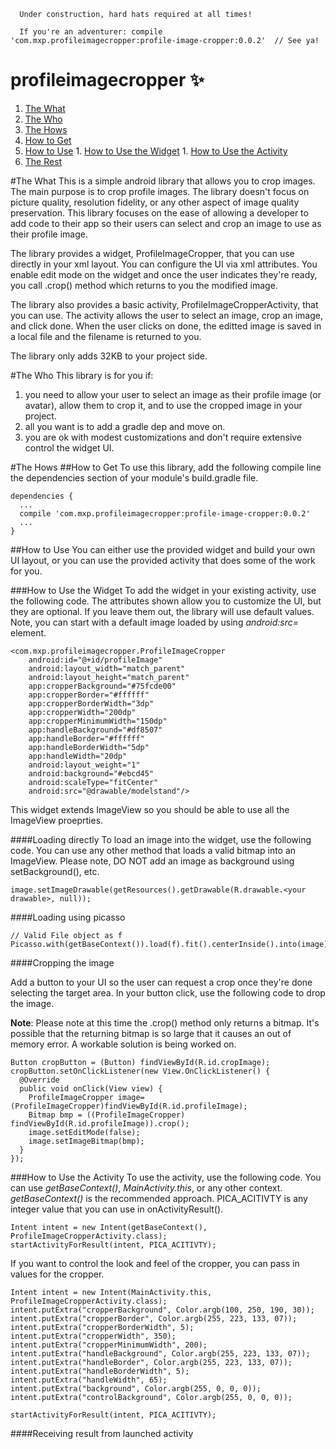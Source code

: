 ```
  Under construction, hard hats required at all times!
  
  If you're an adventurer: compile 'com.mxp.profileimagecropper:profile-image-cropper:0.0.2'  // See ya!
```
# profileimagecropper :sparkles:

1. [The What](#the-what)
2. [The Who](#the-who)
3. [The Hows](#the-hows)
  2. [How to Get](#how-to-get)
  1. [How to Use](#how-to-use)
    1. [How to Use the Widget](#how-to-use-the-widget)
    1. [How to Use the Activity](#how-to-use-the-activity)
4. [The Rest](#the-rest)

#The What
This is a simple android library that allows you to crop images. The main purpose is to crop profile images. The library doesn't focus on picture quality, resolution fidelity, or any other aspect of image quality preservation. This library focuses on the ease of allowing a developer to add code to their app so their users can select and crop an image to use as their profile image.

The library provides a widget, ProfileImageCropper, that you can use directly in your xml layout. You can configure the UI via xml attributes. You enable edit mode on the widget and once the user indicates they're ready, you call .crop() method which returns to you the modified image.

The library also provides a basic activity, ProfileImageCropperActivity, that you can use. The activity allows the user to select an image, crop an image, and click done. When the user clicks on done, the editted image is saved in a local file and the filename is returned to you.

The library only adds 32KB to your project side.

#The Who
This library is for you if:
  1. you need to allow your user to select an image as their profile image (or avatar), allow them to crop it, and to use the cropped image in your project.
  2. all you want is to add a gradle dep and move on.
  3. you are ok with modest customizations and don't require extensive control the widget UI.

#The Hows
##How to Get
To use this library, add the following compile line the dependencies section of your module's build.gradle file.

```
dependencies {
  ...
  compile 'com.mxp.profileimagecropper:profile-image-cropper:0.0.2'
  ...
}
```
##How to Use
You can either use the provided widget and build your own UI layout, or you can use the provided activity that does some of the work for you.

###How to Use the Widget
To add the widget in your existing activity, use the following code. The attributes shown allow you to customize the UI, but they are optional. If you leave them out, the library will use default values. Note, you can start with a default image loaded by using _android:src=_ element.

```
<com.mxp.profileimagecropper.ProfileImageCropper
    android:id="@+id/profileImage"
    android:layout_width="match_parent"
    android:layout_height="match_parent"
    app:cropperBackground="#75fcde00"
    app:cropperBorder="#ffffff"
    app:cropperBorderWidth="3dp"
    app:cropperWidth="200dp"
    app:cropperMinimumWidth="150dp"
    app:handleBackground="#df8507"
    app:handleBorder="#ffffff"
    app:handleBorderWidth="5dp"
    app:handleWidth="20dp"
    android:layout_weight="1"
    android:background="#ebcd45"
    android:scaleType="fitCenter"
    android:src="@drawable/modelstand"/>
```

This widget extends ImageView so you should be able to use all the ImageView proeprties.

####Loading directly
To load an image into the widget, use the following code. You can use any other method that loads a valid bitmap into an ImageView. Please note, DO NOT add an image as background using setBackground(), etc.

```
image.setImageDrawable(getResources().getDrawable(R.drawable.<your drawable>, null));
```

####Loading using picasso
```
// Valid File object as f
Picasso.with(getBaseContext()).load(f).fit().centerInside().into(image);
```

####Cropping the image

Add a button to your UI so the user can request a crop once they're done selecting the target area. In your button click, use the following code to drop the image.

**Note**: Please note at this time the .crop() method only returns a bitmap. It's possible that the returning bitmap is so large that it causes an out of memory error. A workable solution is being worked on.

```
Button cropButton = (Button) findViewById(R.id.cropImage);
cropButton.setOnClickListener(new View.OnClickListener() {
  @Override
  public void onClick(View view) {
    ProfileImageCropper image=(ProfileImageCropper)findViewById(R.id.profileImage);
    Bitmap bmp = ((ProfileImageCropper) findViewById(R.id.profileImage)).crop();
    image.setEditMode(false);
    image.setImageBitmap(bmp);
  }
});
```
###How to Use the Activity
To use the activity, use the following code. You can use _getBaseContext()_, _MainActivity.this_, or any other context. _getBaseContext()_ is the recommended approach. PICA_ACITIVTY is any integer value that you can use in onActivityResult().

```
Intent intent = new Intent(getBaseContext(), ProfileImageCropperActivity.class);
startActivityForResult(intent, PICA_ACITIVTY);
```

If you want to control the look and feel of the cropper, you can pass in values for the cropper.

```
Intent intent = new Intent(MainActivity.this, ProfileImageCropperActivity.class);
intent.putExtra("cropperBackground", Color.argb(100, 250, 190, 30));
intent.putExtra("cropperBorder", Color.argb(255, 223, 133, 07));
intent.putExtra("cropperBorderWidth", 5);
intent.putExtra("cropperWidth", 350);
intent.putExtra("cropperMinimumWidth", 200);
intent.putExtra("handleBackground", Color.argb(255, 223, 133, 07));
intent.putExtra("handleBorder", Color.argb(255, 223, 133, 07));
intent.putExtra("handleBorderWidth", 5);
intent.putExtra("handleWidth", 65);
intent.putExtra("background", Color.argb(255, 0, 0, 0));
intent.putExtra("controlBackground", Color.argb(255, 0, 0, 0));

startActivityForResult(intent, PICA_ACITIVTY);
```

####Receiving result from launched activity

